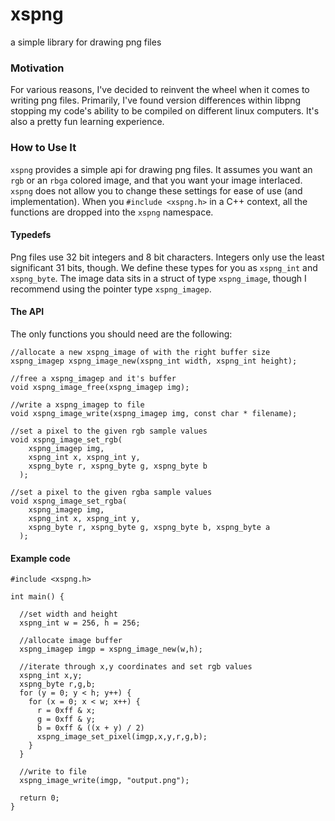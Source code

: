 # xspng

a simple library for drawing png files

### Motivation

For various reasons, I've decided to reinvent the wheel when it comes to
writing png files. Primarily, I've found version differences within libpng
stopping my code's ability to be compiled on different linux computers. It's
also a pretty fun learning experience.

### How to Use It

`xspng` provides a simple api for drawing png files. It assumes you want an
`rgb` or an `rbga` colored image, and that you want your image interlaced.
`xspng` does not allow you to change these settings for ease of use (and
implementation). When you `#include <xspng.h>` in a C++ context, all the
functions are dropped into the `xspng` namespace.

#### Typedefs

Png files use 32 bit integers and 8 bit characters. Integers only use the
least significant 31 bits, though. We define these types for you as `xspng_int`
and `xspng_byte`. The image data sits in a struct of type `xspng_image`, though
I recommend using the pointer type `xspng_imagep`.

#### The API

The only functions you should need are the following:

    //allocate a new xspng_image of with the right buffer size
    xspng_imagep xspng_image_new(xspng_int width, xspng_int height);
    
    //free a xspng_imagep and it's buffer
    void xspng_image_free(xspng_imagep img);
    
    //write a xspng_imagep to file
    void xspng_image_write(xspng_imagep img, const char * filename);
    
    //set a pixel to the given rgb sample values
    void xspng_image_set_rgb(
        xspng_imagep img,
        xspng_int x, xspng_int y,
        xspng_byte r, xspng_byte g, xspng_byte b
      );
    
    //set a pixel to the given rgba sample values
    void xspng_image_set_rgba(
        xspng_imagep img,
        xspng_int x, xspng_int y,
        xspng_byte r, xspng_byte g, xspng_byte b, xspng_byte a
      );

#### Example code

    #include <xspng.h>
    
    int main() {
      
      //set width and height
      xspng_int w = 256, h = 256;
      
      //allocate image buffer
      xspng_imagep imgp = xspng_image_new(w,h);
      
      //iterate through x,y coordinates and set rgb values
      xspng_int x,y;
      xspng_byte r,g,b;
      for (y = 0; y < h; y++) {
        for (x = 0; x < w; x++) {
          r = 0xff & x;
          g = 0xff & y;
          b = 0xff & ((x + y) / 2)
          xspng_image_set_pixel(imgp,x,y,r,g,b);
        }
      }
      
      //write to file
      xspng_image_write(imgp, "output.png");
      
      return 0;
    }
